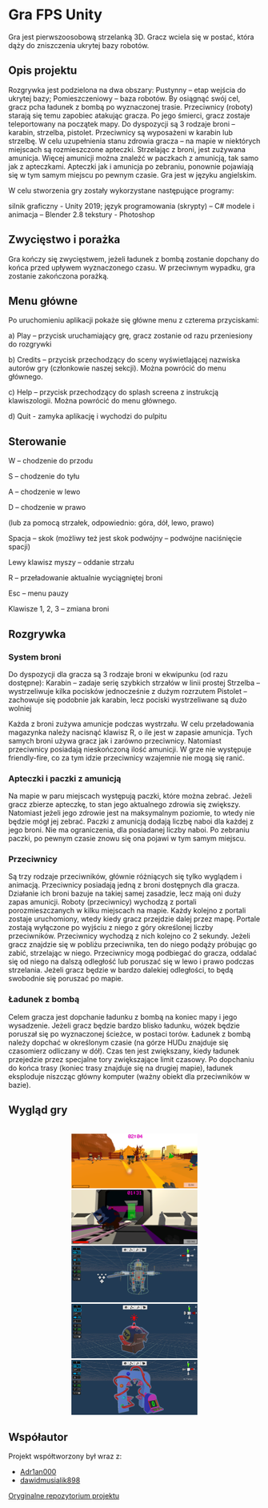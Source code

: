 # Gra FPS Unity

Gra jest pierwszoosobową strzelanką 3D. Gracz wciela się w postać, która dąży do zniszczenia ukrytej bazy robotów. 

## Opis projektu

Rozgrywka jest podzielona na dwa obszary: Pustynny – etap wejścia do ukrytej bazy; Pomieszczeniowy – baza robotów. By osiągnąć swój cel, gracz pcha ładunek z bombą po wyznaczonej trasie. Przeciwnicy (roboty) starają się temu zapobiec atakując gracza. Po jego śmierci, gracz zostaje teleportowany na początek mapy. Do dyspozycji są 3 rodzaje broni – karabin, strzelba, pistolet. Przeciwnicy są wyposażeni w karabin lub strzelbę. W celu uzupełnienia stanu zdrowia gracza – na mapie w niektórych miejscach są rozmieszczone apteczki. Strzelając z broni, jest zużywana amunicja. Więcej amunicji można znaleźć w paczkach z amunicją, tak samo jak z apteczkami. Apteczki jak i amunicja po zebraniu, ponownie pojawiają się w tym samym miejscu po pewnym czasie. Gra jest w języku angielskim.

W celu stworzenia gry zostały wykorzystane następujące programy:

silnik graficzny - Unity 2019;
język programowania (skrypty) – C#
modele i animacja – Blender 2.8
tekstury - Photoshop

## Zwycięstwo i porażka

Gra kończy się zwycięstwem, jeżeli ładunek z bombą zostanie dopchany do końca przed upływem wyznaczonego czasu. W przeciwnym wypadku, gra zostanie zakończona porażką.

## Menu główne

Po uruchomieniu aplikacji pokaże się główne menu z czterema przyciskami:

a)	Play – przycisk uruchamiający grę, gracz zostanie od razu przeniesiony do rozgrywki

b)	Credits – przycisk przechodzący do sceny wyświetlającej nazwiska autorów gry (członkowie naszej sekcji). Można powrócić do menu głównego.

c)	Help – przycisk przechodzący do splash screena z instrukcją klawiszologii. Można powrócić do menu głównego.

d)	Quit - zamyka aplikację i wychodzi do pulpitu

## Sterowanie

W – chodzenie do przodu

S – chodzenie do tyłu

A – chodzenie w lewo

D – chodzenie w prawo

(lub za pomocą strzałek, odpowiednio: góra, dół, lewo, prawo)

Spacja – skok (możliwy też jest skok podwójny – podwójne naciśnięcie spacji)

Lewy klawisz myszy – oddanie strzału

R – przeładowanie aktualnie wyciągniętej broni

Esc – menu pauzy

Klawisze 1, 2, 3 – zmiana broni

## Rozgrywka

### System broni

Do dyspozycji dla gracza są 3 rodzaje broni w ekwipunku (od razu dostępne):
Karabin – zadaje serię szybkich strzałów w linii prostej
Strzelba – wystrzeliwuje kilka pocisków jednocześnie z dużym rozrzutem
Pistolet – zachowuje się podobnie jak karabin, lecz pociski wystrzeliwane są dużo wolniej

Każda z broni zużywa amunicje podczas wystrzału. W celu przeładowania magazynka należy nacisnąć klawisz R, o ile jest w zapasie amunicja. Tych samych broni używa gracz jak i zarówno przeciwnicy. Natomiast przeciwnicy posiadają nieskończoną ilość amunicji. W grze nie występuje friendly-fire, co za tym idzie przeciwnicy wzajemnie nie mogą się ranić.

### Apteczki i paczki z amunicją

Na mapie w paru miejscach występują paczki, które można zebrać. Jeżeli gracz zbierze apteczkę, to stan jego aktualnego zdrowia się zwiększy. Natomiast jeżeli jego zdrowie jest na maksymalnym poziomie, to wtedy nie będzie mógł jej zebrać. Paczki z amunicją dodają liczbę naboi dla każdej z jego broni. Nie ma ograniczenia, dla posiadanej liczby naboi. Po zebraniu paczki, po pewnym czasie znowu się ona pojawi w tym samym miejscu.

### Przeciwnicy

Są trzy rodzaje przeciwników, głównie różniących się tylko wyglądem i animacją. Przeciwnicy posiadają jedną z broni dostępnych dla gracza. Działanie ich broni bazuje na takiej samej zasadzie, lecz mają oni duży zapas amunicji. Roboty (przeciwnicy) wychodzą z portali porozmieszczanych w kilku miejscach na mapie. Każdy kolejno z portali zostaje uruchomiony, wtedy kiedy gracz przejdzie dalej przez mapę. Portale zostają wyłączone po wyjściu z niego z góry określonej liczby przeciwników. Przeciwnicy wychodzą z nich kolejno co 2 sekundy. Jeżeli gracz znajdzie się w pobliżu przeciwnika, ten do niego podąży próbując go zabić, strzelając w niego. Przeciwnicy mogą podbiegać do gracza, oddalać się od niego na dalszą odległość lub poruszać się w lewo i prawo podczas strzelania. Jeżeli gracz będzie w bardzo dalekiej odległości, to będą swobodnie się poruszać po mapie.

### Ładunek z bombą

Celem gracza jest dopchanie ładunku z bombą na koniec mapy i jego wysadzenie. Jeżeli gracz będzie bardzo blisko ładunku, wózek będzie poruszał się po wyznaczonej ścieżce, w postaci torów. Ładunek z bombą należy dopchać w określonym czasie (na górze HUDu znajduje się czasomierz odliczany w dół). Czas ten jest zwiększany, kiedy ładunek przejedzie przez specjalne tory zwiększające limit czasowy. Po dopchaniu do końca trasy (koniec trasy znajduje się na drugiej mapie), ładunek eksploduje niszcząc główny komputer (ważny obiekt dla przeciwników w bazie).

## Wygląd gry

<p align="center">
<br>
<img src="/images/Screenshot_1.png" width="50%"/>
<img src="/images/Screenshot_2.png" width="50%"/>
<img src="/images/Screenshot_3.png" width="50%"/>
<img src="/images/Screenshot_4.png" width="50%"/>
<img src="/images/Screenshot_5.png" width="50%"/>
</p>

## Współautor
Projekt współtworzony był wraz z:
- [Adr1an000](https://github.com/Adr1an000)
- [dawidmusialik898](https://github.com/dawidmusialik898)

[Oryginalne repozytorium projektu](https://github.com/Adr1an000/Projekt-GK)


